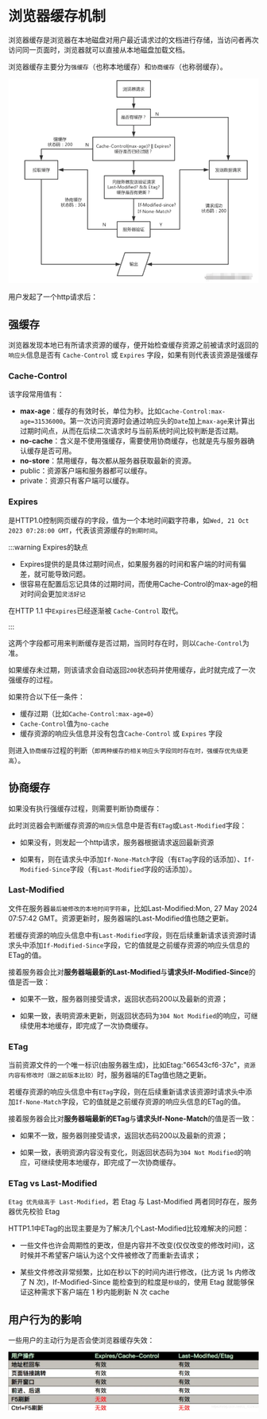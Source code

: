 # 浏览器缓存机制

浏览器缓存是浏览器在本地磁盘对用户最近请求过的文档进行存储，当访问者再次访问同一页面时，浏览器就可以直接从本地磁盘加载文档。 

浏览器缓存主要分为`强缓存`（也称本地缓存）和`协商缓存`（也称弱缓存）。


![浏览器缓存.png](../public/browser-cache.png)

用户发起了一个http请求后：

## 强缓存

浏览器发现本地已有所请求资源的缓存，便开始检查缓存资源之前被请求时返回的`响应头`信息是否有 `Cache-Control` 或 `Expires` 字段，如果有则代表该资源是强缓存

### Cache-Control

该字段常用值有：

- **max-age**：缓存的有效时长，单位为秒。比如`Cache-Control:max-age=31536000`。第一次访问资源时会通过响应头的`Date`加上`max-age`来计算出过期时间点，从而在后续二次请求时与当前系统时间比较判断是否过期。
- **no-cache**：含义是不使用强缓存，需要使用协商缓存，也就是先与服务器确认缓存是否可用。
- **no-store**：禁用缓存，每次都从服务器获取最新的资源。
- public：资源客户端和服务器都可以缓存。
- private：资源只有客户端可以缓存。

### Expires

是HTTP1.0控制网页缓存的字段，值为一个本地时间戳字符串，如`Wed, 21 Oct 2023 07:28:00 GMT`，代表该资源缓存的`到期时间`。

:::warning Expires的缺点

- Expires提供的是具体过期时间点，如果服务器的时间和客户端的时间有偏差，就可能导致问题。
- 很容易在配置后忘记具体的过期时间，而使用Cache-Control的max-age的相对时间会更加`灵活好记`

在HTTP 1.1 中`Expires`已经逐渐被 `Cache-Control` 取代。

:::

这两个字段都可用来判断缓存是否过期，当同时存在时，则以`Cache-Control`为准。

如果缓存未过期，则该请求会自动返回`200`状态码并使用缓存，此时就完成了一次强缓存的过程。

如果符合以下任一条件：
- 缓存过期（比如`Cache-Control:max-age=0`）
- `Cache-Control`值为`no-cache`
- 缓存资源的响应头信息并没有包含`Cache-Control` 或 `Expires` 字段

则进入`协商缓存`过程的判断（`即两种缓存的相关响应头字段同时存在时，强缓存优先级更高`）。

## 协商缓存


如果没有执行强缓存过程，则需要判断协商缓存：

此时浏览器会判断缓存资源的`响应头`信息中是否有`ETag`或`Last-Modified`字段：

- 如果没有，则发起一个http请求，服务器根据请求返回最新资源

- 如果有，则在请求头中添加`If-None-Match`字段（有`ETag`字段的话添加）、`If-Modified-Since`字段（有`Last-Modified`字段的话添加）。


### Last-Modified

文件在服务器`最后被修改的本地时间字符串`，比如Last-Modified:Mon, 27 May 2024 07:57:42 GMT。资源更新时，服务器端的Last-Modified值也随之更新。

若缓存资源的响应头信息中有`Last-Modified`字段，则在后续重新请求该资源时请求头中添加`If-Modified-Since`字段，它的值就是之前缓存资源的响应头信息的ETag的值。

接着服务器会比对**服务器端最新的Last-Modified**与**请求头If-Modified-Since**的值是否一致：

- 如果不一致，服务器则接受请求，返回状态码200以及最新的资源；

- 如果一致，表明资源未更新，则返回状态码为`304 Not Modified`的响应，可继续使用本地缓存，即完成了一次协商缓存。



### ETag

当前资源文件的一个唯一标识(由服务器生成)，比如Etag:"66543cf6-37c"，`资源内容有修改时（跟之前版本比较）`时，服务器端的ETag值也随之更新。

若缓存资源的响应头信息中有`ETag`字段，则在后续重新请求该资源时请求头中添加`If-None-Match`字段，它的值就是之前缓存资源的响应头信息的ETag的值。

接着服务器会比对**服务器端最新的ETag**与**请求头If-None-Match**的值是否一致：

- 如果不一致，服务器则接受请求，返回状态码200以及最新的资源；

- 如果一致，表明资源内容没有变化，则返回状态码为`304 Not Modified`的响应，可继续使用本地缓存，即完成了一次协商缓存。



### ETag vs Last-Modified

`Etag 优先级高于 Last-Modified`，若 Etag 与 Last-Modified 两者同时存在，服务器优先校验 Etag

HTTP1.1中ETag的出现主要是为了解决几个Last-Modified比较难解决的问题：

- 一些文件也许会周期性的更改，但是内容并不改变(仅仅改变的修改时间)，这时候并不希望客户端认为这个文件被修改了而重新去请求；

- 某些文件修改非常频繁，比如在秒以下的时间内进行修改，(比方说 1s 内修改了 N 次)，If-Modified-Since 能检查到的粒度是`秒级`的，使用 Etag 就能够保证这种需求下客户端在 1 秒内能刷新 N 次 cache

## 用户行为的影响

一些用户的主动行为是否会使浏览器缓存失效：

![用户行为影响](../public/action-cache.png)
